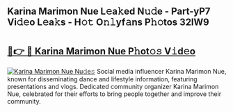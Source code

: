 ## Karina Marimon Nue L𝚎a𝚔ed N𝚞𝚍e - Part-yP7 Vi𝚍𝚎o L𝚎a𝚔s - H𝚘𝚝 O𝚗𝚕yf𝚊ns P𝚑𝚘tos 32lW9

# <h2><a href="http://kf8bjnd.oniu.top/?m=Karina+Marimon+Nue">🔗👉 🔴 Karina Marimon Nue P𝚑ot𝚘𝚜 V𝚒d𝚎o</a></h2>

[![Karina Marimon Nue Nu𝚍e𝚜](https://i.imgur.com/0qMVB7G.gif)](http://kf8bjnd.oniu.top/?m=Karina+Marimon+Nue)
Social media influencer Karina Marimon Nue, known for disseminating dance and lifestyle information, featuring presentations and vlogs. Dedicated community organizer Karina Marimon Nue, celebrated for their efforts to bring people together and improve their community.  
